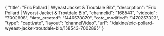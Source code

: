 {
    "title": "Eric Pollard | Wyeast Jacket & Troutdale Bib",
    "description": "Eric Pollard | Wyeast Jacket & Troutdale Bib",
    "channelid": "168543",
    "videoid": "7002895",
    "date_created": "1446578879",
    "date_modified": "1470257323",
    "type": "captivate",
    "layout": "channelVideo",
    "url": "\/dakine\/eric-pollard-wyeast-jacket-troutdale-bib\/168543-7002895"
}